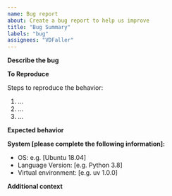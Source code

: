 ```yaml
---
name: Bug report
about: Create a bug report to help us improve
title: "Bug Summary"
labels: "bug"
assignees: "VDFaller"
---
```


**Describe the bug**

<!-- A clear and concise description of what the bug is. -->

**To Reproduce**

Steps to reproduce the behavior:

1. ...
2. ...
3. ...

**Expected behavior**

<!-- A clear and concise description of what you expected to happen. -->

**System [please complete the following information]:**

- OS: e.g. [Ubuntu 18.04]
- Language Version: [e.g. Python 3.8]
- Virtual environment: [e.g. uv 1.0.0]

**Additional context**

<!-- Add any other context about the problem here. -->
